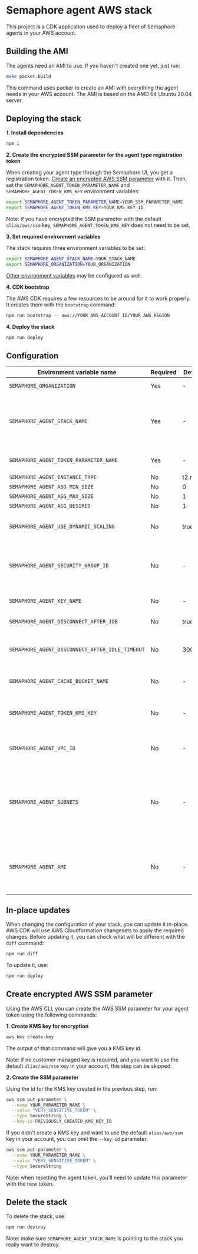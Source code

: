 # Semaphore agent AWS stack

This project is a CDK application used to deploy a fleet of Semaphore agents in your AWS account.

## Building the AMI

The agents need an AMI to use. If you haven't created one yet, just run:

```bash
make packer.build
```

This command uses packer to create an AMI with everything the agent needs in your AWS account. The AMI is based on the AMD 64 Ubuntu 20.04 server.

## Deploying the stack

<b>1. Install dependencies</b>

```bash
npm i
```

<b>2. Create the encrypted SSM parameter for the agent type registration token</b>

When creating your agent type through the Semaphore UI, you get a registration token. [Create an encrypted AWS SSM parameter](#create-encrypted-aws-ssm-parameter) with it. Then, set the `SEMAPHORE_AGENT_TOKEN_PARAMETER_NAME` and `SEMAPHORE_AGENT_TOKEN_KMS_KEY` environment variables:

```bash
export SEMAPHORE_AGENT_TOKEN_PARAMETER_NAME=YOUR_SSM_PARAMETER_NAME
export SEMAPHORE_AGENT_TOKEN_KMS_KEY=YOUR_KMS_KEY_ID
```

Note: if you have encrypted the SSM parameter with the default `alias/aws/ssm` key, `SEMAPHORE_AGENT_TOKEN_KMS_KEY` does not need to be set.

<b>3. Set required environment variables</b>

The stack requires three environment variables to be set:

```bash
export SEMAPHORE_AGENT_STACK_NAME=YOUR_STACK_NAME
export SEMAPHORE_ORGANIZATION=YOUR_ORGANIZATION
```

[Other environment variables](#configuration) may be configured as well.

<b>4. CDK bootstrap</b>

The AWS CDK requires a few resources to be around for it to work properly. It creates them with the `bootstrap` command:

```bash
npm run bootstrap -- aws://YOUR_AWS_ACCOUNT_ID/YOUR_AWS_REGION
```

<b>4. Deploy the stack</b>

```bash
npm run deploy
```

## Configuration

| Environment variable name                       | Required | Default  | Description |
|-------------------------------------------------|----------|----------|-------------|
| `SEMAPHORE_ORGANIZATION`                        | Yes      | -        | The name of your Semaphore organization. |
| `SEMAPHORE_AGENT_STACK_NAME`                    | Yes      | -        | The name of the stack. This will end up being used as the Cloudformation stack name, and as a prefix to name all the resources of the stack. When deploying multiple stacks for multiple agent types, different stack names are required |
| `SEMAPHORE_AGENT_TOKEN_PARAMETER_NAME`          | Yes      | -        | The AWS SSM parameter name containing the Semaphore agent registration token |
| `SEMAPHORE_AGENT_INSTANCE_TYPE`                 | No       | t2.micro | Instance type used for the agents |
| `SEMAPHORE_AGENT_ASG_MIN_SIZE`                  | No       | 0        | Minimum size for the asg |
| `SEMAPHORE_AGENT_ASG_MAX_SIZE`                  | No       | 1        | Maximum size for the asg |
| `SEMAPHORE_AGENT_ASG_DESIRED`                   | No       | 1        | Desired capacity for the asg |
| `SEMAPHORE_AGENT_USE_DYNAMIC_SCALING`           | No       | true     | Whether to use a lambda to dynamically scale the number of agents in the auto scaling group based on the job demand |
| `SEMAPHORE_AGENT_SECURITY_GROUP_ID`             | No       | -        | Security group id to use for agent instances. If not specified, a security group will be created with (1) an egress rule allowing all outbound traffic and (2) an ingress rule for SSH, if `SEMAPHORE_AGENT_KEY_NAME` is specified. |
| `SEMAPHORE_AGENT_KEY_NAME`                      | No       | -        | Key name to access agents through SSH. If not specified, no SSH inbound access is allowed |
| `SEMAPHORE_AGENT_DISCONNECT_AFTER_JOB`          | No       | true     | If the agent should shutdown or not after completing a job |
| `SEMAPHORE_AGENT_DISCONNECT_AFTER_IDLE_TIMEOUT` | No       | 300      | Number of seconds of idleness after which the agent will shutdown. Note: setting this to 0 will disable the scaling down behavior of the stack, since the agents won't shutdown due to idleness. |
| `SEMAPHORE_AGENT_CACHE_BUCKET_NAME`             | No       | -        | Existing S3 bucket name to use for caching. If this is not set, the cache CLI won't work. |
| `SEMAPHORE_AGENT_TOKEN_KMS_KEY`                 | No       | -        | KMS key id used to encrypt and decrypt `SEMAPHORE_AGENT_TOKEN_PARAMETER_NAME`. If nothing is given, the default `alias/aws/ssm` key is assumed. |
| `SEMAPHORE_AGENT_VPC_ID`                        | No       | -        | The id of an existing VPC to use when launching agent instances. By default, it is blank, and the default VPC on your AWS account will be used. |
| `SEMAPHORE_AGENT_SUBNETS`                       | No       | -        | Comma-separated list of existing VPC subnet ids where EC2 instances will run. This is required when using `SEMAPHORE_AGENT_VPC_ID`. If `SEMAPHORE_AGENT_SUBNETS` is set, but `SEMAPHORE_AGENT_VPC_ID` is blank, the subnets will be ignored, and the default VPC will be used. Private and public subnets are possible, but isolated subnets cannot be used. |
| `SEMAPHORE_AGENT_AMI`                           | No       | -        | The AMI used for all the instances. If empty, the stack will use the default AMIs, by looking them up by their name. If the default AMI isn't enough, you can use your own AMIs, but they need to be based off of the stack's default AMI. |

## In-place updates

When changing the configuration of your stack, you can update it in-place. AWS CDK will use AWS Cloudformation changesets to apply the required changes. Before updating it, you can check what will be different with the `diff` command:

```bash
npm run diff
```

To update it, use:

```bash
npm run deploy
```

## Create encrypted AWS SSM parameter

Using the AWS CLI, you can create the AWS SSM parameter for your agent token using the following commands:

<b>1. Create KMS key for encryption</b>

```bash
aws kms create-key
```

The output of that command will give you a KMS key id.

Note: if no customer managed key is required, and you want to use the default `alias/aws/ssm` key in your account, this step can be skipped.

<b>2. Create the SSM parameter</b>

Using the id for the KMS key created in the previous step, run:

```bash
aws ssm put-parameter \
  --name YOUR_PARAMETER_NAME \
  --value "VERY_SENSITIVE_TOKEN" \
  --type SecureString \
  --key-id PREVIOUSLY_CREATED_KMS_KEY_ID
```

If you didn't create a KMS key and want to use the default `alias/aws/ssm` key in your account, you can omit the `--key-id` parameter:

```bash
aws ssm put-parameter \
  --name YOUR_PARAMETER_NAME \
  --value "VERY_SENSITIVE_TOKEN" \
  --type SecureString
```

Note: when resetting the agent token, you'll need to update this parameter with the new token.

## Delete the stack

To delete the stack, use:

```bash
npm run destroy
```

Note: make sure `SEMAPHORE_AGENT_STACK_NAME` is pointing to the stack you really want to destroy.
